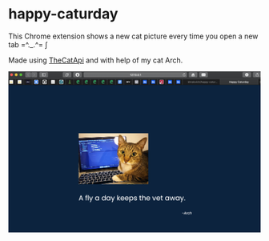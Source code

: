 # happy-caturday

This Chrome extension shows a new cat picture every time you open a new tab =^._.^= ∫

Made using [TheCatApi](https://docs.thecatapi.com/#thecatapi--developer-experience) and with help of my cat Arch.

![Arch](https://github.com/khralovich/happy-caturday/blob/main/img/preview.png)


